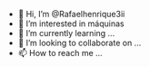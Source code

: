 - 👋 Hi, I’m @Rafaelhenrique3ii
- 👀 I’m interested in máquinas 
- 🌱 I’m currently learning ...
- 💞️ I’m looking to collaborate on ...
- 📫 How to reach me ...

<!---
Rafaelhenrique3ii/Rafaelhenrique3ii is a ✨ special ✨ repository because its `README.md` (this file) appears on your GitHub profile.
You can click the Preview link to take a look at your changes.
--->
